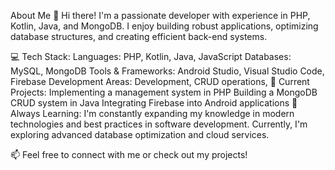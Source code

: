 About Me 👋
Hi there! I'm a passionate developer with experience in PHP, Kotlin, Java, and MongoDB. I enjoy building robust applications, optimizing database structures, and creating efficient back-end systems.

💻 Tech Stack:
Languages: PHP, Kotlin, Java, JavaScript
Databases: MySQL, MongoDB
Tools & Frameworks: Android Studio, Visual Studio Code, Firebase
Development Areas: Development, CRUD operations, 
🚀 Current Projects:
Implementing a management system in PHP 
Building a MongoDB CRUD system in Java
Integrating Firebase into Android applications
🌱 Always Learning:
I'm constantly expanding my knowledge in modern technologies and best practices in software development. Currently, I'm exploring advanced database optimization and cloud services.

📫 Feel free to connect with me or check out my projects!

